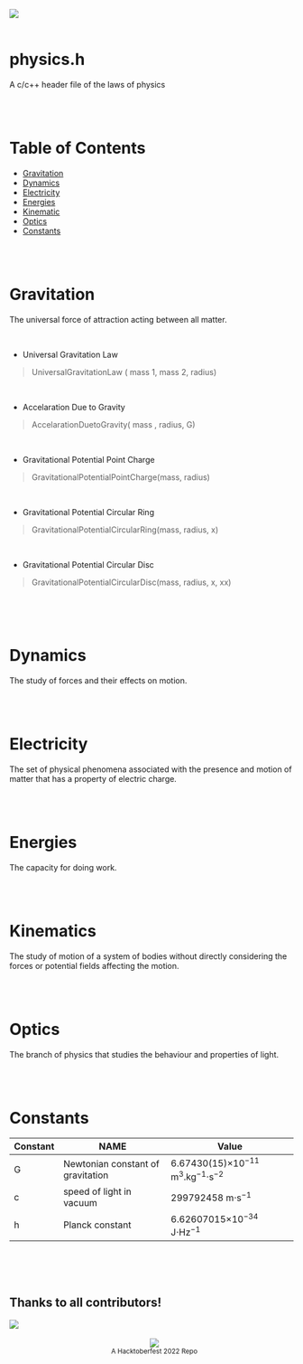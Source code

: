 <centre><img src="images/physics.svg"></centre>
<br>
<br>
# physics.h
A c/c++ header file of the laws of physics

<br>
<br>

# Table of Contents
- [ Gravitation](#Gravitation)
- [ Dynamics](#Dynamics)
- [ Electricity](#Electricity)
- [ Energies](#Energies)
- [ Kinematic](#Kinematics)
- [ Optics](#Optics)
- [ Constants](#Constants)


<br>
<br>

# Gravitation
The universal force of attraction acting between all matter.

<br>

- Universal Gravitation Law

> UniversalGravitationLaw ( mass 1, mass 2, radius)

<br>

- Accelaration Due to Gravity

> AccelarationDuetoGravity( mass , radius, G)

<br>

- Gravitational Potential Point Charge

> GravitationalPotentialPointCharge(mass, radius)

<br>

- Gravitational Potential Circular Ring

> GravitationalPotentialCircularRing(mass, radius, x)

<br>

- Gravitational Potential Circular Disc

> GravitationalPotentialCircularDisc(mass, radius, x, xx)

<br>

<br>
<br>

# Dynamics
The study of forces and their effects on motion.

<br>
<br>

# Electricity
The set of physical phenomena associated with the presence and motion of matter that has a property of electric charge.

<br>
<br>

# Energies
The capacity for doing work.

<br>
<br>

# Kinematics
The study of motion of a system of bodies without directly considering the forces or potential fields affecting the motion.

<br>
<br>

# Optics
 The branch of physics that studies the behaviour and properties of light.

<br>
<br>

 # Constants
 
 | Constant           | NAME           | Value                                                                                   |
|-----------------|-----------------------|----------------------------------------------------------------------------------------|
| G         | Newtonian constant of gravitation                  | 6.67430(15)×10<sup>−11</sup>  m<sup>3</sup>.kg<sup>−1</sup>⋅s<sup>−2</sup>                                  |
| c| speed of light in vacuum      | 299792458 m⋅s<sup>−1                                             |
| h| Planck constant | 6.62607015×10<sup>−34</sup> J⋅Hz<sup>−1</sup>

<br>
<br>
<br>

## Thanks to all contributors!
<a href = "https://github.com/nilis24/physics.h/graphs/contributors">
   <img src = "https://contrib.rocks/image?repo=nilis24/physics.h"/>
</a>

<br>
<br>
	
<div align="center"  class="icons-social" style="margin-left: 10px;">
 <a   target="_blank" href="https://discord.gg/AHAqK569Hq">
			<img src="images/join_us.png"></a>
   <br>
	<small>A Hacktoberfest 2022 Repo </small>
</div>

